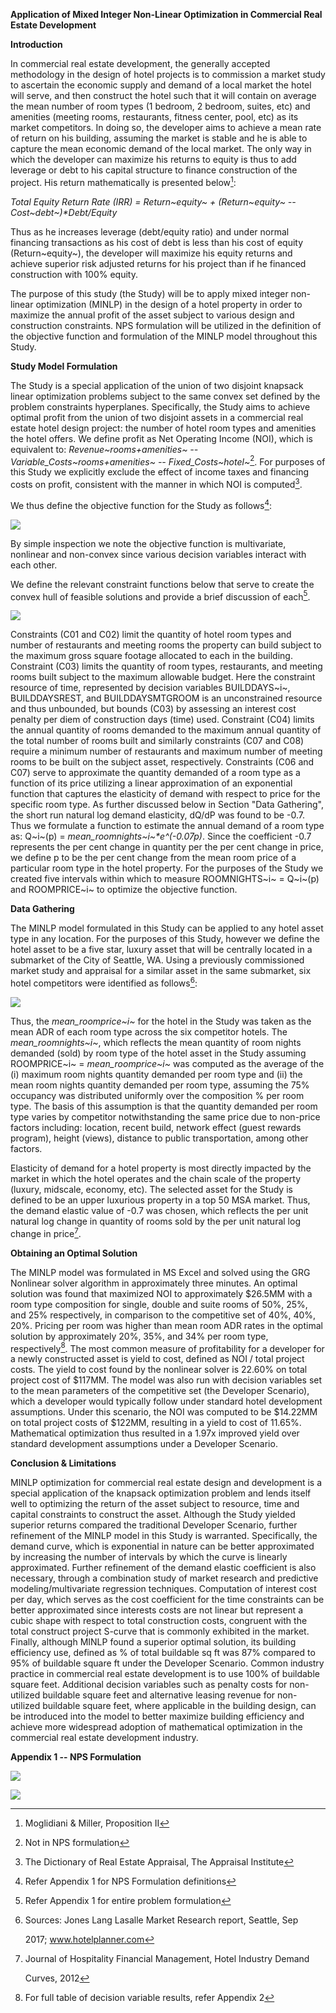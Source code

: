 **Application of Mixed Integer Non-Linear Optimization in Commercial
Real Estate Development**

**Introduction**

In commercial real estate development, the generally accepted
methodology in the design of hotel projects is to commission a market
study to ascertain the economic supply and demand of a local market the
hotel will serve, and then construct the hotel such that it will contain
on average the mean number of room types (1 bedroom, 2 bedroom, suites,
etc) and amenities (meeting rooms, restaurants, fitness center, pool,
etc) as its market competitors. In doing so, the developer aims to
achieve a mean rate of return on his building, assuming the market is
stable and he is able to capture the mean economic demand of the local
market. The only way in which the developer can maximize his returns to
equity is thus to add leverage or debt to his capital structure to
finance construction of the project. His return mathematically is
presented below[^1]:

*Total Equity Return Rate (IRR) = Return~equity~ + (Return~equity~ --
Cost~debt~)\*Debt/Equity*

Thus as he increases leverage (debt/equity ratio) and under normal
financing transactions as his cost of debt is less than his cost of
equity (Return~equity~), the developer will maximize his equity returns
and achieve superior risk adjusted returns for his project than if he
financed construction with 100% equity.

The purpose of this study (the Study) will be to apply mixed integer
non-linear optimization (MINLP) in the design of a hotel property in
order to maximize the annual profit of the asset subject to various
design and construction constraints. NPS formulation will be utilized in
the definition of the objective function and formulation of the MINLP
model throughout this Study.

**Study Model Formulation**

The Study is a special application of the union of two disjoint knapsack
linear optimization problems subject to the same convex set defined by
the problem constraints hyperplanes. Specifically, the Study aims to
achieve optimal profit from the union of two disjoint assets in a
commercial real estate hotel design project: the number of hotel room
types and amenities the hotel offers. We define profit as Net Operating
Income (NOI), which is equivalent to: *Revenue~rooms+amenities~ --
Variable_Costs~rooms+amenities~ -- Fixed_Costs~hotel~*[^2]. For purposes
of this Study we explicitly exclude the effect of income taxes and
financing costs on profit, consistent with the manner in which NOI is
computed[^3].

We thus define the objective function for the Study as follows[^4]:

![](media/image1.png)

By simple inspection we note the objective function is multivariate,
nonlinear and non-convex since various decision variables interact with
each other.

We define the relevant constraint functions below that serve to create
the convex hull of feasible solutions and provide a brief discussion of
each[^5].

![](media/image2.png)

Constraints (C01 and C02) limit the quantity of hotel room types and
number of restaurants and meeting rooms the property can build subject
to the maximum gross square footage allocated to each in the building.
Constraint (C03) limits the quantity of room types, restaurants, and
meeting rooms built subject to the maximum allowable budget. Here the
constraint resource of time, represented by decision variables
BUILDDAYS~i~, BUILDDAYSREST, and BUILDDAYSMTGROOM is an unconstrained
resource and thus unbounded, but bounds (C03) by assessing an interest
cost penalty per diem of construction days (time) used. Constraint (C04)
limits the annual quantity of rooms demanded to the maximum annual
quantity of the total number of rooms built and similarly constraints
(C07 and C08) require a minimum number of restaurants and maximum number
of meeting rooms to be built on the subject asset, respectively.
Constraints (C06 and C07) serve to approximate the quantity demanded of
a room type as a function of its price utilizing a linear approximation
of an exponential function that captures the elasticity of demand with
respect to price for the specific room type. As further discussed below
in Section "Data Gathering", the short run natural log demand
elasticity, dQ/dP was found to be -0.7. Thus we formulate a function to
estimate the annual demand of a room type as: Q~i~(p) =
*mean_roomnights~i~\*e\^(-0.07p)*. Since the coefficient -0.7 represents
the per cent change in quantity per the per cent change in price, we
define p to be the per cent change from the mean room price of a
particular room type in the hotel property. For the purposes of the
Study we created five intervals within which to measure ROOMNIGHTS~i~ =
Q~i~(p) and ROOMPRICE~i~ to optimize the objective function.

**Data Gathering**

The MINLP model formulated in this Study can be applied to any hotel
asset type in any location. For the purposes of this Study, however we
define the hotel asset to be a five star, luxury asset that will be
centrally located in a submarket of the City of Seattle, WA. Using a
previously commissioned market study and appraisal for a similar asset
in the same submarket, six hotel competitors were identified as
follows[^6]:

![](media/image3.png)

Thus, the *mean_roomprice~i~* for the hotel in the Study was taken as
the mean ADR of each room type across the six competitor hotels. The
*mean_roomnights~i~*, which reflects the mean quantity of room nights
demanded (sold) by room type of the hotel asset in the Study assuming
ROOMPRICE~i~ = *mean_roomprice~i~* was computed as the average of the
(i) maximum room nights quantity demanded per room type and (ii) the
mean room nights quantity demanded per room type, assuming the 75%
occupancy was distributed uniformly over the composition % per room
type. The basis of this assumption is that the quantity demanded per
room type varies by competitor notwithstanding the same price due to
non-price factors including: location, recent build, network effect
(guest rewards program), height (views), distance to public
transportation, among other factors.

Elasticity of demand for a hotel property is most directly impacted by
the market in which the hotel operates and the chain scale of the
property (luxury, midscale, economy, etc). The selected asset for the
Study is defined to be an upper luxurious property in a top 50 MSA
market. Thus, the demand elastic value of -0.7 was chosen, which
reflects the per unit natural log change in quantity of rooms sold by
the per unit natural log change in price[^7].

**Obtaining an Optimal Solution**

The MINLP model was formulated in MS Excel and solved using the GRG
Nonlinear solver algorithm in approximately three minutes. An optimal
solution was found that maximized NOI to approximately \$26.5MM with a
room type composition for single, double and suite rooms of 50%, 25%,
and 25% respectively, in comparison to the competitive set of 40%, 40%,
20%. Pricing per room was higher than mean room ADR rates in the optimal
solution by approximately 20%, 35%, and 34% per room type,
respectively[^8]. The most common measure of profitability for a
developer for a newly constructed asset is yield to cost, defined as NOI
/ total project costs. The yield to cost found by the nonlinear solver
is 22.60% on total project cost of \$117MM. The model was also run with
decision variables set to the mean parameters of the competitive set
(the Developer Scenario), which a developer would typically follow under
standard hotel development assumptions. Under this scenario, the NOI was
computed to be \$14.22MM on total project costs of \$122MM, resulting in
a yield to cost of 11.65%. Mathematical optimization thus resulted in a
1.97x improved yield over standard development assumptions under a
Developer Scenario.

**Conclusion & Limitations**

MINLP optimization for commercial real estate design and development is
a special application of the knapsack optimization problem and lends
itself well to optimizing the return of the asset subject to resource,
time and capital constraints to construct the asset. Although the Study
yielded superior returns compared the traditional Developer Scenario,
further refinement of the MINLP model in this Study is warranted.
Specifically, the demand curve, which is exponential in nature can be
better approximated by increasing the number of intervals by which the
curve is linearly approximated. Further refinement of the demand elastic
coefficient is also necessary, through a combination study of market
research and predictive modeling/multivariate regression techniques.
Computation of interest cost per day, which serves as the cost
coefficient for the time constraints can be better approximated since
interests costs are not linear but represent a cubic shape with respect
to total construction costs, congruent with the total construct project
S-curve that is commonly exhibited in the market. Finally, although
MINLP found a superior optimal solution, its building efficiency use,
defined as % of total buildable sq ft was 87% compared to 95% of
buildable square ft under the Developer Scenario. Common industry
practice in commercial real estate development is to use 100% of
buildable square feet. Additional decision variables such as penalty
costs for non-utilized buildable square feet and alternative leasing
revenue for non-utilized buildable square feet, where applicable in the
building design, can be introduced into the model to better maximize
building efficiency and achieve more widespread adoption of mathematical
optimization in the commercial real estate development industry.

**Appendix 1 -- NPS Formulation**

![](media/image4.png)

![](media/image5.png)

[^1]: Moglidiani & Miller, Proposition II

[^2]: Not in NPS formulation

[^3]: The Dictionary of Real Estate Appraisal, The Appraisal Institute

[^4]: Refer Appendix 1 for NPS Formulation definitions

[^5]: Refer Appendix 1 for entire problem formulation

[^6]: Sources: Jones Lang Lasalle Market Research report, Seattle, Sep

    2017; www.hotelplanner.com

[^7]: Journal of Hospitality Financial Management, Hotel Industry Demand

    Curves, 2012

[^8]: For full table of decision variable results, refer Appendix 2
